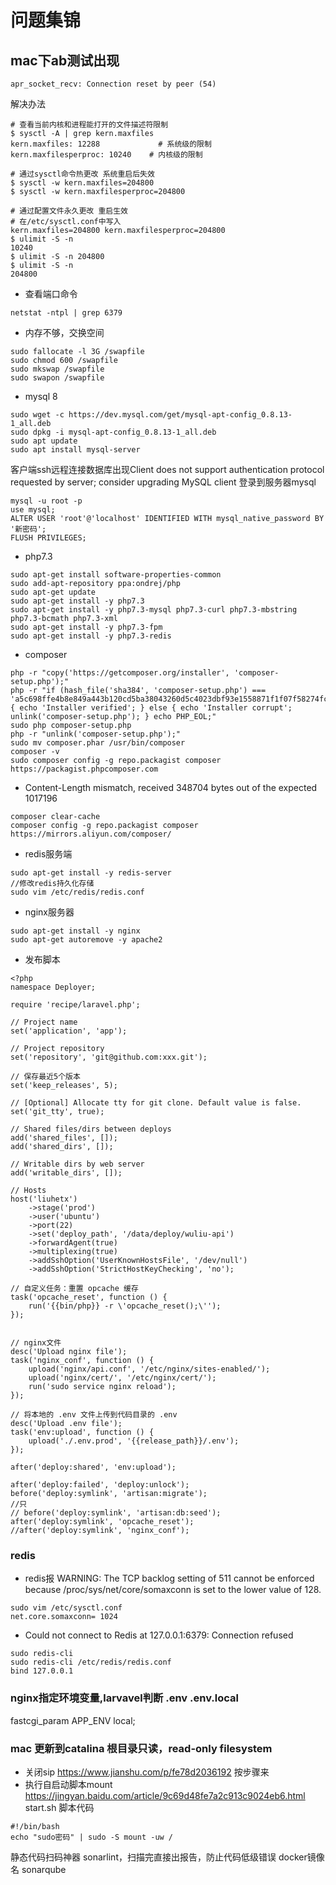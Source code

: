 
# 问题集锦
## mac下ab测试出现 
```
apr_socket_recv: Connection reset by peer (54)
```

解决办法

```
# 查看当前内核和进程能打开的文件描述符限制
$ sysctl -A | grep kern.maxfiles
kern.maxfiles: 12288             # 系统级的限制
kern.maxfilesperproc: 10240    # 内核级的限制

# 通过sysctl命令热更改 系统重启后失效
$ sysctl -w kern.maxfiles=204800
$ sysctl -w kern.maxfilesperproc=204800

# 通过配置文件永久更改 重启生效
# 在/etc/sysctl.conf中写入
kern.maxfiles=204800 kern.maxfilesperproc=204800
$ ulimit -S -n
10240
$ ulimit -S -n 204800
$ ulimit -S -n
204800
```

+ 查看端口命令
```
netstat -ntpl | grep 6379
```
+ 内存不够，交换空间
```
sudo fallocate -l 3G /swapfile
sudo chmod 600 /swapfile
sudo mkswap /swapfile
sudo swapon /swapfile
```
+ mysql 8
```
sudo wget -c https://dev.mysql.com/get/mysql-apt-config_0.8.13-1_all.deb 
sudo dpkg -i mysql-apt-config_0.8.13-1_all.deb
sudo apt update
sudo apt install mysql-server
```
客户端ssh远程连接数据库出现Client does not support authentication protocol requested by server; consider upgrading MySQL client
登录到服务器mysql
```
mysql -u root -p
use mysql;
ALTER USER 'root'@'localhost' IDENTIFIED WITH mysql_native_password BY '新密码';
FLUSH PRIVILEGES;
```
+ php7.3
```
sudo apt-get install software-properties-common
sudo add-apt-repository ppa:ondrej/php
sudo apt-get update
sudo apt-get install -y php7.3
sudo apt-get install -y php7.3-mysql php7.3-curl php7.3-mbstring php7.3-bcmath php7.3-xml
sudo apt-get install -y php7.3-fpm
sudo apt-get install -y php7.3-redis
```

+ composer
```
php -r "copy('https://getcomposer.org/installer', 'composer-setup.php');"
php -r "if (hash_file('sha384', 'composer-setup.php') === 'a5c698ffe4b8e849a443b120cd5ba38043260d5c4023dbf93e1558871f1f07f58274fc6f4c93bcfd858c6bd0775cd8d1') { echo 'Installer verified'; } else { echo 'Installer corrupt'; unlink('composer-setup.php'); } echo PHP_EOL;"
sudo php composer-setup.php
php -r "unlink('composer-setup.php');"
sudo mv composer.phar /usr/bin/composer
composer -v
sudo composer config -g repo.packagist composer https://packagist.phpcomposer.com
```
+ Content-Length mismatch, received 348704 bytes out of the expected 1017196
```
composer clear-cache
composer config -g repo.packagist composer https://mirrors.aliyun.com/composer/
```


+ redis服务端
```
sudo apt-get install -y redis-server
//修改redis持久化存储
sudo vim /etc/redis/redis.conf
```

+ nginx服务器
```
sudo apt-get install -y nginx
sudo apt-get autoremove -y apache2
```

+ 发布脚本
```
<?php
namespace Deployer;

require 'recipe/laravel.php';

// Project name
set('application', 'app');

// Project repository
set('repository', 'git@github.com:xxx.git');

// 保存最近5个版本
set('keep_releases', 5);

// [Optional] Allocate tty for git clone. Default value is false.
set('git_tty', true);

// Shared files/dirs between deploys
add('shared_files', []);
add('shared_dirs', []);

// Writable dirs by web server
add('writable_dirs', []);

// Hosts
host('liuhetx')
    ->stage('prod')
    ->user('ubuntu')
    ->port(22)
    ->set('deploy_path', '/data/deploy/wuliu-api')
    ->forwardAgent(true)
    ->multiplexing(true)
    ->addSshOption('UserKnownHostsFile', '/dev/null')
    ->addSshOption('StrictHostKeyChecking', 'no');

// 自定义任务：重置 opcache 缓存
task('opcache_reset', function () {
    run('{{bin/php}} -r \'opcache_reset();\'');
});


// nginx文件
desc('Upload nginx file');
task('nginx_conf', function () {
    upload('nginx/api.conf', '/etc/nginx/sites-enabled/');
    upload('nginx/cert/', '/etc/nginx/cert/');
    run('sudo service nginx reload');
});

// 将本地的 .env 文件上传到代码目录的 .env
desc('Upload .env file');
task('env:upload', function () {
    upload('./.env.prod', '{{release_path}}/.env');
});

after('deploy:shared', 'env:upload');

after('deploy:failed', 'deploy:unlock');
before('deploy:symlink', 'artisan:migrate');
//只
// before('deploy:symlink', 'artisan:db:seed');
after('deploy:symlink', 'opcache_reset');
//after('deploy:symlink', 'nginx_conf');

```
### redis
+ redis报 WARNING: The TCP backlog setting of 511 cannot be enforced because /proc/sys/net/core/somaxconn is set to the lower value of 128.
```
sudo vim /etc/sysctl.conf
net.core.somaxconn= 1024
```
+ Could not connect to Redis at 127.0.0.1:6379: Connection refused
```
sudo redis-cli
sudo redis-cli /etc/redis/redis.conf
bind 127.0.0.1
```

### nginx指定环境变量,larvavel判断 .env  .env.local
fastcgi_param  APP_ENV local;


### mac 更新到catalina  根目录只读，read-only filesystem
+ 关闭sip https://www.jianshu.com/p/fe78d2036192 按步骤来
+ 执行自启动脚本mount https://jingyan.baidu.com/article/9c69d48fe7a2c913c9024eb6.html
start.sh 脚本代码
```
#!/bin/bash 
echo "sudo密码" | sudo -S mount -uw /
```

静态代码扫码神器   sonarlint，扫描完直接出报告，防止代码低级错误
docker镜像名 sonarqube
